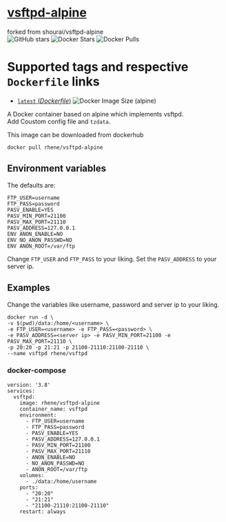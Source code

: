 # [vsftpd-alpine](https://hub.docker.com/r/rhene/vsftpd-alpine)  
forked from shourai/vsftpd-alpine  
![GitHub stars](https://img.shields.io/github/stars/rhenerose/vsftpd-alpine?logo=github) ![Docker Stars](https://img.shields.io/docker/stars/rhene/vsftpd-alpine?label=stars&logo=docker) ![Docker Pulls](https://img.shields.io/docker/pulls/rhene/vsftpd-alpine?label=pulls&logo=docker)

# Supported tags and respective `Dockerfile` links

- [`latest` (*Dockerfile*)](https://github.com/rhenerose/vsftpd-alpine/blob/main/Dockerfile) ![Docker Image Size (alpine)](https://img.shields.io/docker/image-size/rhene/vsftpd-alpine/latest?label=alpine&logo=latest%20Linux&style=plastic)

A Docker container based on alpine which implements vsftpd.  
Add Coustom config file and `tzdata`.

This image can be downloaded from dockerhub
```
docker pull rhene/vsftpd-alpine
```

## Environment variables

The defaults are:
```
FTP_USER=username
FTP_PASS=password
PASV_ENABLE=YES
PASV_MIN_PORT=21100
PASV_MAX_PORT=21110
PASV_ADDRESS=127.0.0.1
ENV ANON_ENABLE=NO
ENV NO_ANON_PASSWD=NO
ENV ANON_ROOT=/var/ftp
```
Change `FTP_USER` and `FTP_PASS` to your liking.
Set the `PASV_ADDRESS` to your server ip.


## Examples

Change the variables like username, password and server ip to your liking.

```
docker run -d \
-v $(pwd)/data:/home/<username> \
-e FTP_USER=<username> -e FTP_PASS=<password> \
-e PASV_ADDRESS=<server ip> -e PASV_MIN_PORT=21100 -e PASV_MAX_PORT=21110 \
-p 20:20 -p 21:21 -p 21100-21110:21100-21110 \
--name vsftpd rhene/vsftpd
```

### docker-compose
```
version: '3.8'
services:
  vsftpd:
    image: rhene/vsftpd-alpine
    container_name: vsftpd
    environment:
      - FTP_USER=username
      - FTP_PASS=password
      - PASV_ENABLE=YES
      - PASV_ADDRESS=127.0.0.1
      - PASV_MIN_PORT=21100
      - PASV_MAX_PORT=21110
      - ANON_ENABLE=NO
      - NO_ANON_PASSWD=NO
      - ANON_ROOT=/var/ftp
    volumes:
      - ./data:/home/username
    ports:
      - "20:20"
      - "21:21"
      - "21100-21110:21100-21110"
    restart: always
```
